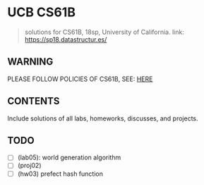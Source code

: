 # UCB CS61B

> solutions for CS61B, 18sp, University of California.
> link: https://sp18.datastructur.es/

## WARNING

PLEASE FOLLOW POLICIES OF CS61B,  SEE: [HERE](https://sp18.datastructur.es/about.html#policy-on-collaboration-and-cheating) 

## CONTENTS

Include solutions of all labs, homeworks, discusses, and projects.

## TODO

- [ ] (lab05): world generation algorithm
- [ ] (proj02)
- [ ] (hw03) prefect hash function
